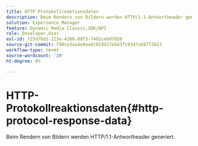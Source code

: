 ```yaml
---
title: HTTP-Protokollreaktionsdaten
description: Beim Rendern von Bildern werden HTTP/1.1-Antwortheader generiert.
solution: Experience Manager
feature: Dynamic Media Classic,SDK/API
role: Developer,User
exl-id: f25d76d1-215e-4286-88f3-7402ceb07858
source-git-commit: 790ce3aa4e9aadc019d17e663fc93d7c69772b23
workflow-type: tm+mt
source-wordcount: '20'
ht-degree: 0%

---
```


# HTTP-Protokollreaktionsdaten{#http-protocol-response-data}

Beim Rendern von Bildern werden HTTP/1.1-Antwortheader generiert.
